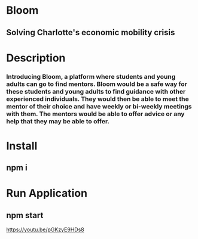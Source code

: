 # Bloom
## Solving Charlotte's economic mobility crisis

# Description

### Introducing Bloom, a platform where students and young adults can go to find mentors. Bloom would be a safe way for these students and young adults to find guidance with other experienced individuals. They would then be able to meet the mentor of their choice and have weekly or bi-weekly meetings with them. The mentors would be able to offer advice or any help that they may be able to offer. 

# Install
## npm i

# Run Application
## npm start

https://youtu.be/pGKzyE9HDs8
